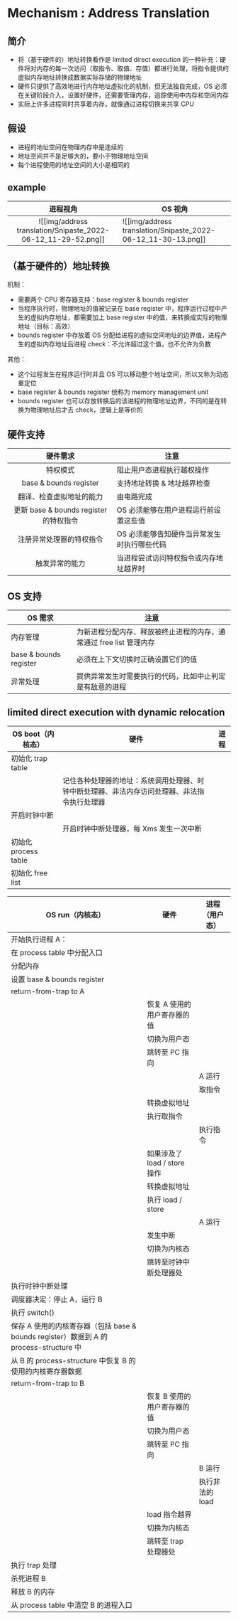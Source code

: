 # Mechanism : Address Translation

## 简介

* 将（基于硬件的）地址转换看作是 limited direct execution 的一种补充：硬件将对内存的每一次访问（取指令、取值、存值）都进行处理，将指令提供的虚拟内存地址转换成数据实际存储的物理地址
* 硬件只提供了高效地进行内存地址虚拟化的机制，但无法独自完成，OS 必须在关键阶段介入，设置好硬件，还需要管理内存，追踪使用中内存和空闲内存
* 实际上许多进程同时共享着内存，就像通过进程切换来共享 CPU

## 假设

* 进程的地址空间在物理内存中是连续的
* 地址空间并不是足够大的，要小于物理地址空间
* 每个进程使用的地址空间的大小是相同的

## example

|                           进程视角                            | OS 视角                                                       |
|:-------------------------------------------------------------:| ------------------------------------------------------------- |
| ![[img/address translation/Snipaste_2022-06-12_11-29-52.png]] | ![[img/address translation/Snipaste_2022-06-12_11-30-13.png]] |

## （基于硬件的）地址转换

机制：
* 需要两个 CPU 寄存器支持：base register & bounds register
* 当程序执行时，物理地址的值被记录在 base register 中，程序运行过程中产生的虚拟内存地址，都需要加上 base register 中的值，来转换成实际的物理地址（目标：高效）
* bounds register 中存放着 OS 分配给进程的虚拟空间地址的边界值，进程产生的虚拟内存地址后进程 check：不允许超过这个值，也不允许为负数

其他：
* 这个过程发生在程序运行时并且 OS 可以移动整个地址空间，所以又称为动态重定位
* base register & bounds register 统称为 memory management unit
* bounds register 也可以存放转换后的该进程的物理地址边界，不同的是在转换为物理地址后才去 check，逻辑上是等价的

## 硬件支持

|                硬件需求                | 注意                                        |
|:--------------------------------------:| ------------------------------------------- |
|                特权模式                | 阻止用户态进程执行越权操作                  |
|         base & bounds register         | 支持地址转换 & 地址越界检查                 |
|        翻译、检查虚拟地址的能力        | 由电路完成                                  |
| 更新 base & bounds register 的特权指令 | OS 必须能够在用户进程运行前设置这些值       |
|        注册异常处理器的特权指令        | OS 必须能够告知硬件当异常发生时执行哪些代码 |
|             触发异常的能力             | 当进程尝试访问特权指令或内存地址越界时      |

## OS 支持

| OS 需求                | 注意                                                                |
| ---------------------- | ------------------------------------------------------------------- |
| 内存管理               | 为新进程分配内存、释放被终止进程的内存，通常通过 free list 管理内存 |
| base & bounds register | 必须在上下文切换时正确设置它们的值                                  |
| 异常处理               | 提供异常发生时需要执行的代码，比如中止判定是有敌意的进程            |
 
## limited direct execution with dynamic relocation

| OS boot（内核态）    | 硬件                                                                                         | 进程 |
| -------------------- | -------------------------------------------------------------------------------------------- | ---- |
| 初始化 trap table    |                                                                                              |      |
|                      | 记住各种处理器的地址：系统调用处理器、时钟中断处理器、非法内存访问处理器、非法指令执行处理器 |      |
| 开启时钟中断         |                                                                                              |      |
|                      | 开启时钟中断处理器，每 Xms 发生一次中断                                                      |      |
| 初始化 process table |                                                                                              |      |
| 初始化 free list     |                                                                                              |      |

| OS run（内核态）                                                                       | 硬件                         | 进程（用户态）  |
| -------------------------------------------------------------------------------------- | ---------------------------- | --------------- |
| 开始执行进程 A：                                                                       |                              |                 |
| 在 process table 中分配入口                                                            |                              |                 |
| 分配内存                                                                               |                              |                 |
| 设置 base & bounds register                                                            |                              |                 |
| return-from-trap to A                                                                  |                              |                 |
|                                                                                        | 恢复 A 使用的用户寄存器的值  |                 |
|                                                                                        | 切换为用户态                 |                 |
|                                                                                        | 跳转至 PC 指向               |                 |
|                                                                                        |                              | A 运行          |
|                                                                                        |                              | 取指令          |
|                                                                                        | 转换虚拟地址                 |                 |
|                                                                                        | 执行取指令                   |                 |
|                                                                                        |                              | 执行指令        |
|                                                                                        | 如果涉及了 load / store 操作 |                 |
|                                                                                        | 转换虚拟地址                 |                 |
|                                                                                        | 执行 load / store            |                 |
|                                                                                        |                              | A 运行          |
|                                                                                        | 发生中断                     |                 |
|                                                                                        | 切换为内核态                 |                 |
|                                                                                        | 跳转至时钟中断处理器处       |                 |
| 执行时钟中断处理                                                                       |                              |                 |
| 调度器决定：停止 A，运行 B                                                             |                              |                 |
| 执行 switch()                                                                          |                              |                 |
| 保存 A 使用的内核寄存器（包括 base & bounds register）数据到 A 的 process-structure 中 |                              |                 |
| 从 B 的 process-structure 中恢复 B 的使用的内核寄存器数据                              |                              |                 |
| return-from-trap to B                                                                  |                              |                 |
|                                                                                        | 恢复 B 使用的用户寄存器的值  |                 |
|                                                                                        | 切换为用户态                 |                 |
|                                                                                        | 跳转至 PC 指向               |                 |
|                                                                                        |                              | B 运行          |
|                                                                                        |                              | 执行非法的 load |
|                                                                                        | load 指令越界                |                 |
|                                                                                        | 切换为内核态                 |                 |
|                                                                                        | 跳转至 trap 处理器处         |                 |
| 执行 trap 处理                                                                         |                              |                 |
| 杀死进程 B                                                                             |                              |                 |
| 释放 B 的内存                                                                          |                              |                 |
| 从 process table 中清空 B 的进程入口                                                   |                              |                 |